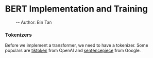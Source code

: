 # BERT Implementation and Training
&nbsp;&nbsp;&nbsp;&nbsp;&nbsp;&nbsp;&nbsp;&nbsp; -- Author: Bin Tan


### Tokenizers
Before we implement a transformer, we need to have a tokenizer. Some populars are [tiktoken](https://github.com/openai/tiktoken) from OpenAI 
and [sentencepiece](https://github.com/google/sentencepiece) from Google.

